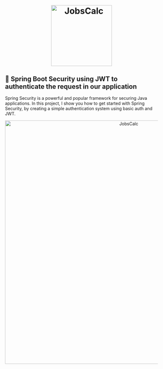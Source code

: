 <h1 align="center" class="background: white;">
  <img alt="JobsCalc" title="JobsCalc" src="https://miro.medium.com/max/700/1*-uckV8DOh3l0bCvqZ73zYg.png" width="200px" />
</h1>

## 🚀 Spring Boot Security using JWT to authenticate the request in our application

Spring Security is a powerful and popular framework for securing Java applications. In this project, I show you how to get started with Spring Security, by creating a simple authentication system using basic auth and JWT.

<div align="center">
  <img alt="JobsCalc" title="JobsCalc" src="https://imgur.com/UrHIhJH.png" width="800px" />
</div>


